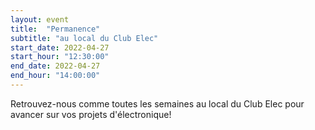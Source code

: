 ```yaml
---
layout: event
title:  "Permanence"
subtitle: "au local du Club Elec"
start_date: 2022-04-27
start_hour: "12:30:00"
end_date: 2022-04-27
end_hour: "14:00:00"
---
```


Retrouvez-nous comme toutes les semaines au local du Club Elec pour avancer sur vos projets d'électronique!
